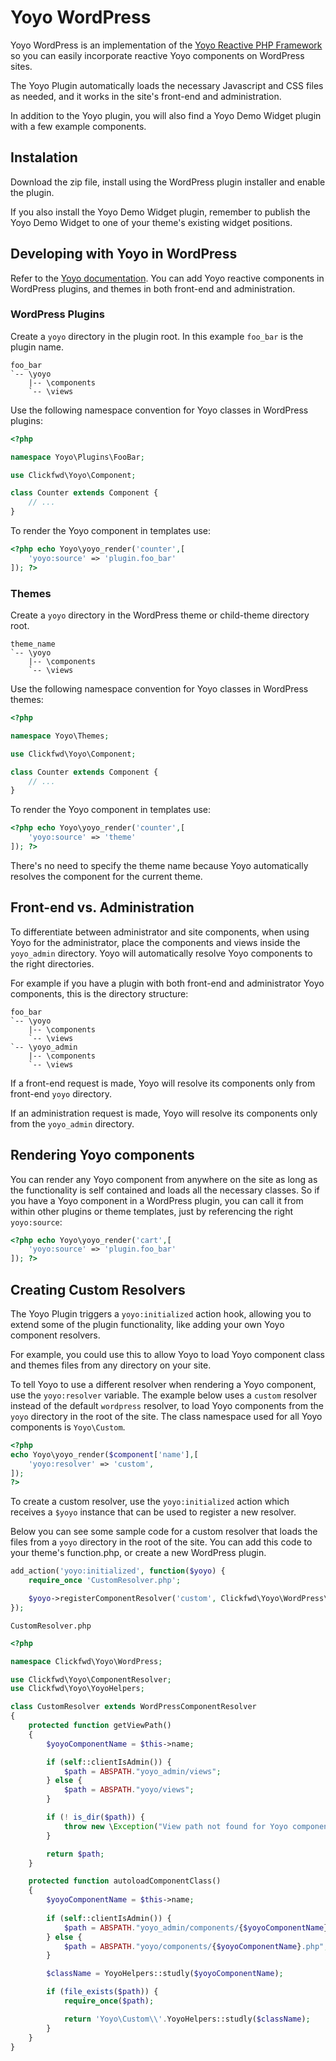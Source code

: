 # Yoyo WordPress

Yoyo WordPress is an implementation of the [Yoyo Reactive PHP Framework](https://github.com/clickfwd/yoyo) so you can easily incorporate reactive Yoyo components on WordPress sites.

The Yoyo Plugin automatically loads the necessary Javascript and CSS files as needed, and it works in the site's front-end and administration.

In addition to the Yoyo plugin, you will also find a Yoyo Demo Widget plugin with a few example components.

## Instalation

Download the zip file, install using the WordPress plugin installer and enable the plugin.

If you also install the Yoyo Demo Widget plugin, remember to publish the Yoyo Demo Widget to one of your theme's existing widget positions.

## Developing with Yoyo in WordPress

Refer to the [Yoyo documentation](https://github.com/clickfwd/yoyo). You can add Yoyo reactive components in WordPress plugins, and themes in both front-end and administration.

### WordPress Plugins

Create a `yoyo` directory in the plugin root. In this example `foo_bar` is the plugin name.

```files
foo_bar
`-- \yoyo
    |-- \components
    `-- \views
```

Use the following namespace convention for Yoyo classes in WordPress plugins:

```php
<?php

namespace Yoyo\Plugins\FooBar;

use Clickfwd\Yoyo\Component;

class Counter extends Component {
    // ...
}
```

To render the Yoyo component in templates use:

```php
<?php echo Yoyo\yoyo_render('counter',[
    'yoyo:source' => 'plugin.foo_bar'
]); ?>
```

### Themes

Create a `yoyo` directory in the WordPress theme or child-theme directory root.

```files
theme_name
`-- \yoyo
    |-- \components
    `-- \views
```

Use the following namespace convention for Yoyo classes in WordPress themes:

```php
<?php

namespace Yoyo\Themes;

use Clickfwd\Yoyo\Component;

class Counter extends Component {
    // ...
}
```

To render the Yoyo component in templates use:

```php
<?php echo Yoyo\yoyo_render('counter',[
    'yoyo:source' => 'theme'
]); ?>
```

There's no need to specify the theme name because Yoyo automatically resolves the component for the current theme.

## Front-end vs. Administration

To differentiate between administrator and site components, when using Yoyo for the administrator, place the components and views inside the `yoyo_admin` directory. Yoyo will automatically resolve Yoyo components to the right directories.

For example if you have a plugin with both front-end and administrator Yoyo components, this is the directory structure:

```files
foo_bar
`-- \yoyo
    |-- \components
    `-- \views
`-- \yoyo_admin
    |-- \components
    `-- \views
```

If a front-end request is made, Yoyo will resolve its components only from front-end `yoyo` directory.

If an administration request is made, Yoyo will resolve its components only from the `yoyo_admin` directory.

## Rendering Yoyo components

You can render any Yoyo component from anywhere on the site as long as the functionality is self contained and loads all the necessary classes. So if you have a Yoyo component in a WordPress plugin, you can call it from within other plugins or theme templates, just by referencing the right `yoyo:source`:

```php
<?php echo Yoyo\yoyo_render('cart',[
    'yoyo:source' => 'plugin.foo_bar'
]); ?>
```

## Creating Custom Resolvers

The Yoyo Plugin triggers a `yoyo:initialized` action hook, allowing you to extend some of the plugin functionality, like adding your own Yoyo component resolvers.

For example, you could use this to allow Yoyo to load Yoyo component class and themes files from any directory on your site.

To tell Yoyo to use a different resolver when rendering a Yoyo component, use the `yoyo:resolver` variable. The example below uses a `custom` resolver instead of the default `wordpress` resolver, to load Yoyo components from the `yoyo` directory in the root of the site. The class namespace used for all Yoyo components is `Yoyo\Custom`.

```php
<?php 
echo Yoyo\yoyo_render($component['name'],[
    'yoyo:resolver' => 'custom',
]); 
?>
```

To create a custom resolver, use the `yoyo:initialized` action which receives a `$yoyo` instance that can be used to register a new resolver.

Below you can see some sample code for a custom resolver that loads the files from a `yoyo` directory in the root of the site. You can add this code to your theme's function.php, or create a new WordPress plugin.
    
```php
add_action('yoyo:initialized', function($yoyo) {
    require_once 'CustomResolver.php';

    $yoyo->registerComponentResolver('custom', Clickfwd\Yoyo\WordPress\CustomResolver::class);
});
```

    CustomResolver.php

```php
<?php

namespace Clickfwd\Yoyo\WordPress;

use Clickfwd\Yoyo\ComponentResolver;
use Clickfwd\Yoyo\YoyoHelpers;

class CustomResolver extends WordPressComponentResolver
{
    protected function getViewPath()
    {
        $yoyoComponentName = $this->name;

        if (self::clientIsAdmin()) {
            $path = ABSPATH."yoyo_admin/views";
        } else {
            $path = ABSPATH."yoyo/views";
        }

        if (! is_dir($path)) {
            throw new \Exception("View path not found for Yoyo component [$yoyoComponentName] at [{$path}].");
        }

        return $path;
    }

    protected function autoloadComponentClass()
    {
        $yoyoComponentName = $this->name;
        
        if (self::clientIsAdmin()) {
            $path = ABSPATH."yoyo_admin/components/{$yoyoComponentName}.php";
        } else {
            $path = ABSPATH."yoyo/components/{$yoyoComponentName}.php";
        }

        $className = YoyoHelpers::studly($yoyoComponentName);

        if (file_exists($path)) {
            require_once($path);

            return 'Yoyo\Custom\\'.YoyoHelpers::studly($className);
        }
    }
}
```